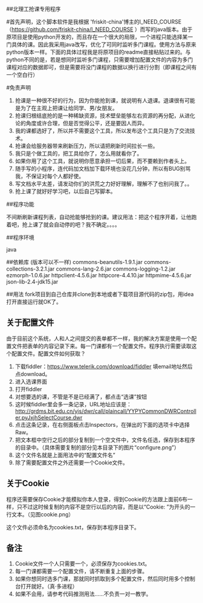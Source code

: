 ##北理工抢课专用程序

#首先声明，这个脚本软件是我根据 'friskit-china'博主的I_NEED_COURSE（https://github.com/friskit-china/I_NEED_COURSE ）而写的java版本。由于原项目是使用python开发的，而且存在一个很大的局限，一个进程只能选择某一门具体的课。因此我采用java改写，优化了可同时监听多门课程。使用方法与原来python版本一样。下面的具体过程我是将原项目的readme直接粘贴过来的。与python不同的是，若是想同时监听多门课程，只需要增加配置文件的内容为多门课程对应的数据即可，但是需要将没门课程的数据以换行进行分割（即课程之间有一个空白行）

#免责声明

1. 抢课是一种很不好的行为，因为你能抢到课，就说明有人退课。退课很有可能是为了在主观上把课让给同学、男/女朋友。
2. 抢课归根结底抢的是一种稀缺资源，技术壁垒能够左右资源的再分配，从进化论的角度或许合理，但是否觉得公平，还是要因人而异。
3. 我的课都选好了，所以并不需要这个工具，所以发布这个工具只是为了交流技术。
4. 抢课会给服务器带来刷新压力，所以请把刷新时间拉长一些。
5. 我只是个做工具的，把工具给你了，怎么用就看你了。
6. 如果你用了这个工具，就说明你愿意承担一切后果，而不要赖到作者头上。
7. 随手写的小程序，连代码加文档加下载环境也没花几分钟，所以有BUG别骂我，不保证对每个人都好使。
8. 写文档水平太差，请发动你们的洪荒之力好好理解，理解不了也别问我了。。
9. 抢上课了就好好学习吧，以后自己写脚本。

##程序功能

不间断刷新课程列表，自动抢能够抢到的课。建议用法：把这个程序开着，让他跑着吧，抢上课了就会自动停的吧？我不确定。。。。

##程序环境

java

##依赖库 (版本可以不一样)
commons-beanutils-1.9.1.jar
commons-collections-3.2.1.jar
commons-lang-2.6.jar
commons-logging-1.2.jar
ezmorph-1.0.6.jar
httpclient-4.5.6.jar
httpcore-4.4.10.jar
httpmime-4.5.6.jar
json-lib-2.4-jdk15.jar
 

##用法
fork项目到自己仓库并clone到本地或者下载项目源代码的zip包，用idea打开直接运行就OK了。

## 关于配置文件

由于目前这个系统，人和人之间提交的表单都不一样，我的解决方案是使用一个配置文件把表单的内容记录下来。每一门课都有一个配置文件。程序执行需要读取这个配置文件。配置文件如何获取？

1. 下载fiddler：https://www.telerik.com/download/fiddler 填email地址然后点download。
2. 进入选课界面
3. 打开fiddler
4. 对想要选的课，不管是不是已经满了，都点击“选课”按钮
5. 这时候fiddler里会多一条记录，URL地址应该是：http://grdms.bit.edu.cn/yjs/dwr/call/plaincall/YYPYCommonDWRController.pyJxjhSelectCourse.dwr
6. 点击这条记录，在右侧面板点击Inspectors，在弹出的下面的选项卡中选择Raw。
7. 把文本框中空行之后的部分复制到一个空文件中，文件名任选，保存到本程序的目录中。（具体需要复制的部分见本目录下的图片“configure.png”）
8. 这个文件名就是上面用法中的“配置文件名”
9. 除了需要配置文件之外还需要一个Cookie文件。

## 关于Cookie

程序还需要保存Cookie才能模拟你本人登录，得到Cookie的方法跟上面前6布一样，只不过这时候复制的内容不是空行以后的内容，而是以“Cookie: ”为开头的一行文本。（见图cookie.png）

这个文件必须命名为cookies.txt，保存到本程序目录下。

## 备注

1. Cookie文件一个人只需要一个，必须保存为cookies.txt。
2. 每一门课都需要一个配置文件，请不断重复上面的步骤。
3. 如果你想同时选多门课，那就同时抓取到多个配置文件，然后同时用多个控制台打开就好。（真·多进程）
4. 如果不会用，请参考代码推测用法……不负责一对一教学。
